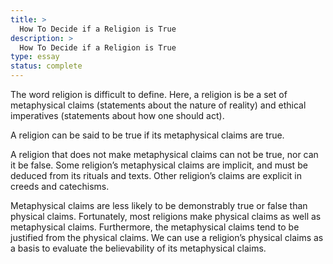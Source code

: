 ```yaml
---
title: >
  How To Decide if a Religion is True
description: >
  How To Decide if a Religion is True
type: essay
status: complete
---
```


The word religion is difficult to define. Here, a religion is be a set of metaphysical claims (statements about the nature of reality) and ethical imperatives (statements about how one should act).

A religion can be said to be true if its metaphysical claims are true.

A religion that does not make metaphysical claims can not be true, nor can it be false.  Some religion’s metaphysical claims are implicit, and must be deduced from its rituals and texts.  Other religion’s claims are explicit in creeds and catechisms.

Metaphysical claims are less likely to be demonstrably true or false than physical claims.  Fortunately, most religions make physical claims as well as metaphysical claims.  Furthermore, the metaphysical claims tend to be justified from the physical claims.  We can use a religion’s physical claims as a basis to evaluate the believability of its metaphysical claims.
